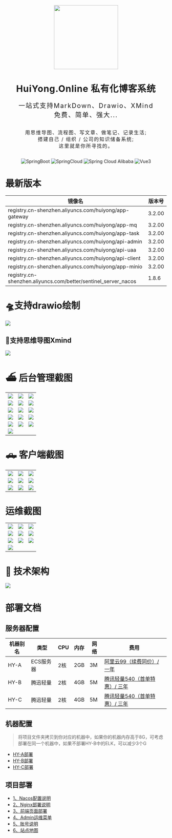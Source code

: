 <p align="center">
  <img style="background-color: #00000000;" src="https://huiyong.online/logo.svg" width="200">
</p>

<h1 align="center" style="font-size: 28px; letter-spacing: 1px; font-weight: bold;">HuiYong.Online 私有化博客系统</h1>
<div align="center" style="font-size: 20px; letter-spacing: 2px; margin-bottom: 30px;">一站式支持MarkDown、Drawio、XMind <br>免费、简单、强大...</div>
<div align="center" style="font-size: 15px; letter-spacing: 2px; margin-bottom: 30px;">用思维导图、流程图、写文章、做笔记、记录生活;<br>搭建自己 / 组织 / 公司的知识储备系统;<br>这里就是你所寻找的。</div>

<p align="center">
  <img src="https://img.shields.io/badge/Spring%20Boot-3.2.0-green" alt="SpringBoot"/>
  <img src="https://img.shields.io/badge/Spring%20Cloud-2022.0.4-blue" alt="SpringCloud"/>
  <img src="https://img.shields.io/badge/Spring%20Cloud%20Alibaba-2022.0.0.0-brightgreen" alt="Spring Cloud Alibaba"/>
  <img src="https://img.shields.io/badge/Vue-3-brightgreen" alt="Vue3"/>
</p>

# 最新版本

| 镜像名  | 版本号    |
|------|--------|
| registry.cn-shenzhen.aliyuncs.com/huiyong/app-gateway | 3.2.00 |
| registry.cn-shenzhen.aliyuncs.com/huiyong/app-mq | 3.2.00 |
| registry.cn-shenzhen.aliyuncs.com/huiyong/app-task | 3.2.00 |
| registry.cn-shenzhen.aliyuncs.com/huiyong/api-admin | 3.2.00 |
| registry.cn-shenzhen.aliyuncs.com/huiyong/api-uaa | 3.2.00 |
| registry.cn-shenzhen.aliyuncs.com/huiyong/api-client | 3.2.00 |
| registry.cn-shenzhen.aliyuncs.com/huiyong/app-minio | 3.2.00 |
| registry.cn-shenzhen.aliyuncs.com/better/sentinel_server_nacos | 1.8.6 |

# 🛸支持drawio绘制
![](https://img.huiyong.online/blogImage/2023-12-16/72f62307-a383-4411-9385-be189e807254.gif)

## 🚤支持思维导图Xmind
![](https://img.huiyong.online/blogImage/2023-12-29/b889a650-88b7-437b-9117-4ce661bb3152.gif)

# ⛴ 后台管理截图

<table>
    <tr>
        <td><img src="https://img.huiyong.online/blogImage/2023-12-02/59249caf-8898-4cf4-8147-4fb38e0f8231.png"/></td>
        <td><img src="https://img.huiyong.online/blogImage/2023-12-02/619c4f77-03d5-44fa-9207-4b7c673d162a.png"/></td>
        <td><img src="https://img.huiyong.online/blogImage/2023-12-02/35b50339-ec14-46c1-a5bc-66f1d1828408.png"/></td>
    </tr>    
    <tr>
        <td><img src="https://img.huiyong.online/blogImage/AD2023001/1699669132522.png"/></td>
        <td><img src="https://img.huiyong.online/blogImage/AD2023001/1699812340812.png"/></td>
        <td><img src="https://img.huiyong.online/blogImage/AD2023001/1699797054018.png"/></td>
    </tr>
    <tr>
        <td><img src="https://img.huiyong.online/blogImage/AD2023001/1699669405094.png"/></td>
        <td><img src="https://img.huiyong.online/blogImage/AD2023001/1699797289654.png"/></td>
        <td><img src="https://img.huiyong.online/blogImage/AD2023001/1699797402475.png"/></td>
    </tr>
    <tr>
        <td><img src="https://img.huiyong.online/blogImage/AD2023001/1699797468665.png"/></td>
        <td><img src="https://img.huiyong.online/blogImage/AD2023001/1699797507507.png"/></td>
        <td><img src="https://img.huiyong.online/blogImage/AD2023001/1699797539703.png"/></td>
    </tr>
    <tr>
        <td><img src="https://img.huiyong.online/blogImage/AD2023001/1699797676861.png"/></td>
        <td><img src="https://img.huiyong.online/blogImage/AD2023001/1699797832370.png"/></td>
        <td><img src="https://img.huiyong.online/blogImage/AD2023001/1699797949578.png"/></td>
    </tr>
    <tr>
        <td><img src="https://img.huiyong.online/blogImage/AD2023001/1699669331131.png"/></td>
    </tr>
</table>

# 🛻 客户端截图
<table>
    <tr>
        <td><img src="https://img.huiyong.online/blogImage/AD2023001/1699811962499.png"/></td>
        <td><img src="https://img.huiyong.online/blogImage/AD2023001/1699799299958.png"/></td>
        <td><img src="https://img.huiyong.online/blogImage/AD2023001/1699812036976.png"/></td>
    </tr>
    <tr>
        <td><img src="https://img.huiyong.online/blogImage/AD2023001/1699798923595.png"/></td>
        <td><img src="https://img.huiyong.online/blogImage/AD2023001/1699799227983.png"/></td>
        <td><img src="https://img.huiyong.online/blogImage/AD2023001/1699799094741.png"/></td>
    </tr>
    <tr>
        <td><img src="https://img.huiyong.online/blogImage/AD2023001/1699799012824.png"/></td>
        <td><img src="https://img.huiyong.online/blogImage/AD2023001/1699799180242.png"/></td>
        <td><img src="https://img.huiyong.online/blogImage/AD2023001/1699799137868.png"/></td>
    </tr>
</table>

# 运维截图
<table>
    <tr>
        <td><img src="https://img.huiyong.online/blogImage/AD2023001/1699618889513.png"/></td>
        <td><img src="https://img.huiyong.online/blogImage/AD2023001/1699618745878.png"/></td>
        <td><img src="https://img.huiyong.online/blogImage/AD2023001/1699618834266.png"/></td>
    </tr>
    <tr>
        <td><img src="https://img.huiyong.online/blogImage/AD2023001/1699619381992.png"/></td>
        <td><img src="https://img.huiyong.online/blogImage/AD2023001/1699619938784.png"/></td>
        <td><img src="https://img.huiyong.online/blogImage/AD2023001/1699620055471.png"/></td>
    </tr>
    <tr>
        <td><img src="https://img.huiyong.online/blogImage/AD2023001/1699620145964.png"/></td>
        <td><img src="https://img.huiyong.online/blogImage/AD2023001/1699630839743.png"/></td>
        <td><img src="https://img.huiyong.online/blogImage/2023-11-28/7cd06152-a64b-43de-9ea7-f9aaad432fbe.png"/></td>
    </tr>
    <tr>
        <td><img src="https://img.huiyong.online/blogImage/AD2023001/1699632390262.png"/></td>
    </tr>
</table>

# 🍪 技术架构
<div><img class="drawio-svg" src="https://img.huiyong.online/drawioSvg/2023-12-16/dd5d14b6-1812-41d5-8818-85334d90ce13.svg"/></div>

# 部署文档

## 服务器配置
| 机器别名 | 类型 | CPU | 内存 | 网络 | 费用                                                                                                                  |
|------| - | - | - | - |---------------------------------------------------------------------------------------------------------------------|
| HY-A | ECS服务器	 | 2核 | 2GB | 3M | [阿里云99（续费同价）/ 一年](https://www.aliyun.com/lowcode/promotion/allinaliyun/99program?source=5176.11533457&userCode=1mbar5rx) |
| HY-B | 腾迅轻量 | 2核 | 4GB | 5M | [腾讯轻量540（首单特惠）/ 三年](https://curl.qcloud.com/3DNxh4cL)                                                               |
| HY-C | 腾迅轻量 | 2核 | 4GB | 5M | [腾讯轻量540（首单特惠）/ 三年](https://curl.qcloud.com/3DNxh4cL)                                                                   |

## 机器配置
> 将项目文件夹拷贝到你对应的机器中，如果你的机器内存高于8G，可考虑部署在同一个机器中，如果不部署HY-B中的ELK，可以减少3个G
- [HY-A部署](HY-A.md)
- [HY-B部署](HY-B.md)
- [HY-C部署](HY-C.md)

## 项目部署
- [1、Nacos配置说明](1、Nacos配置说明.md)
- [2、Nginx部署说明](2、Nginx部署说明.md)
- [3、前端页面部署](3、前端页面部署.md)
- [4、Admin运维菜单](4、Admin运维菜单.md)
- [5、账号说明](5、账号说明.md)
- [6、站点地图](6、站点地图.md)